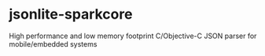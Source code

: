 jsonlite-sparkcore
==================

High performance and low memory footprint C/Objective-C JSON parser for mobile/embedded systems
